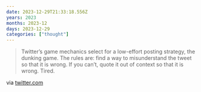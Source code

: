 ```yaml
---
date: 2023-12-29T21:33:18.556Z
years: 2023
months: 2023-12
days: 2023-12-29
categories: ["thought"]
---
```

> Twitter’s game mechanics select for a low-effort posting strategy, the dunking game. The rules are: find a way to misunderstand the tweet so that it is wrong. If you can’t, quote it out of context so that it is wrong. Tired.

via [twitter.com](https://twitter.com/gordonbrander/status/1740025698427748363)
